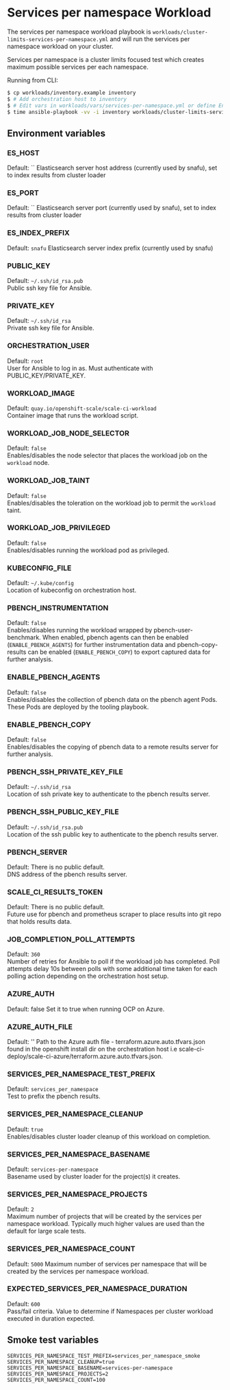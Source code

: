 # Services per namespace Workload

The services per namespace workload playbook is `workloads/cluster-limits-services-per-namespace.yml` and will run the services per namespace workload on your cluster.

Services per namespace is a cluster limits focused test which creates maximum possible services per each namespace.

Running from CLI:

```sh
$ cp workloads/inventory.example inventory
$ # Add orchestration host to inventory
$ # Edit vars in workloads/vars/services-per-namespace.yml or define Environment vars (See below)
$ time ansible-playbook -vv -i inventory workloads/cluster-limits-services-per-namespace.yml
```

## Environment variables

### ES_HOST
Default: ``
Elasticsearch server host address (currently used by snafu), set to index results from cluster loader

### ES_PORT
Default: ``
Elasticsearch server port (currently used by snafu), set to index results from cluster loader

### ES_INDEX_PREFIX
Default: `snafu`
Elasticsearch server index prefix (currently used by snafu)

### PUBLIC_KEY
Default: `~/.ssh/id_rsa.pub`  
Public ssh key file for Ansible.

### PRIVATE_KEY
Default: `~/.ssh/id_rsa`  
Private ssh key file for Ansible.

### ORCHESTRATION_USER
Default: `root`  
User for Ansible to log in as. Must authenticate with PUBLIC_KEY/PRIVATE_KEY.

### WORKLOAD_IMAGE
Default: `quay.io/openshift-scale/scale-ci-workload`  
Container image that runs the workload script.

### WORKLOAD_JOB_NODE_SELECTOR
Default: `false`  
Enables/disables the node selector that places the workload job on the `workload` node.

### WORKLOAD_JOB_TAINT
Default: `false`  
Enables/disables the toleration on the workload job to permit the `workload` taint.

### WORKLOAD_JOB_PRIVILEGED
Default: `false`  
Enables/disables running the workload pod as privileged.

### KUBECONFIG_FILE
Default: `~/.kube/config`  
Location of kubeconfig on orchestration host.

### PBENCH_INSTRUMENTATION
Default: `false`  
Enables/disables running the workload wrapped by pbench-user-benchmark. When enabled, pbench agents can then be enabled (`ENABLE_PBENCH_AGENTS`) for further instrumentation data and pbench-copy-results can be enabled (`ENABLE_PBENCH_COPY`) to export captured data for further analysis.

### ENABLE_PBENCH_AGENTS
Default: `false`  
Enables/disables the collection of pbench data on the pbench agent Pods. These Pods are deployed by the tooling playbook.

### ENABLE_PBENCH_COPY
Default: `false`  
Enables/disables the copying of pbench data to a remote results server for further analysis.

### PBENCH_SSH_PRIVATE_KEY_FILE
Default: `~/.ssh/id_rsa`  
Location of ssh private key to authenticate to the pbench results server.

### PBENCH_SSH_PUBLIC_KEY_FILE
Default: `~/.ssh/id_rsa.pub`  
Location of the ssh public key to authenticate to the pbench results server.

### PBENCH_SERVER
Default: There is no public default.  
DNS address of the pbench results server.

### SCALE_CI_RESULTS_TOKEN
Default: There is no public default.  
Future use for pbench and prometheus scraper to place results into git repo that holds results data.

### JOB_COMPLETION_POLL_ATTEMPTS
Default: `360`  
Number of retries for Ansible to poll if the workload job has completed. Poll attempts delay 10s between polls with some additional time taken for each polling action depending on the orchestration host setup.

### AZURE_AUTH
Default: false
Set it to true when running OCP on Azure.

### AZURE_AUTH_FILE
Default: ''
Path to the Azure auth file - terraform.azure.auto.tfvars.json found in the openshift install dir on the orchestration host i.e scale-ci-deploy/scale-ci-azure/terraform.azure.auto.tfvars.json.

### SERVICES_PER_NAMESPACE_TEST_PREFIX
Default: `services_per_namespace`  
Test to prefix the pbench results.

### SERVICES_PER_NAMESPACE_CLEANUP
Default: `true`  
Enables/disables cluster loader cleanup of this workload on completion.

### SERVICES_PER_NAMESPACE_BASENAME
Default: `services-per-namespace`  
Basename used by cluster loader for the project(s) it creates.

### SERVICES_PER_NAMESPACE_PROJECTS
Default: `2`  
Maximum number of projects that will be created by the services per namespace workload. Typically much higher values are used than the default for large scale tests.

### SERVICES_PER_NAMESPACE_COUNT
Default: `5000`
Maximum number of services per namespace that will be created by the services per namespace workload.

### EXPECTED_SERVICES_PER_NAMESPACE_DURATION
Default: `600`  
Pass/fail criteria. Value to determine if Namespaces per cluster workload executed in duration expected.

## Smoke test variables

```
SERVICES_PER_NAMESPACE_TEST_PREFIX=services_per_namespace_smoke
SERVICES_PER_NAMESPACE_CLEANUP=true
SERVICES_PER_NAMESPACE_BASENAME=services-per-namespace
SERVICES_PER_NAMESPACE_PROJECTS=2
SERVICES_PER_NAMESPACE_COUNT=100
```
